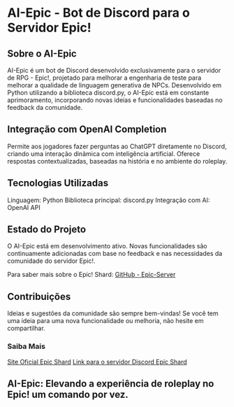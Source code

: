 # AI-Epic - Bot de Discord para o Servidor Epic!

## Sobre o AI-Epic
AI-Epic é um bot de Discord desenvolvido exclusivamente para o servidor de RPG - Epic!, projetado para melhorar a engenharia de teste para melhorar a qualidade de linguagem generativa de NPCs. Desenvolvido em Python utilizando a biblioteca discord.py, o AI-Epic está em constante aprimoramento, incorporando novas ideias e funcionalidades baseadas no feedback da comunidade.

## Integração com OpenAI Completion

Permite aos jogadores fazer perguntas ao ChatGPT diretamente no Discord, criando uma interação dinâmica com inteligência artificial.
Oferece respostas contextualizadas, baseadas na história e no ambiente do roleplay.

## Tecnologias Utilizadas
Linguagem: Python
Biblioteca principal: discord.py
Integração com AI: OpenAI API

## Estado do Projeto
O AI-Epic está em desenvolvimento ativo. Novas funcionalidades são continuamente adicionadas com base no feedback e nas necessidades da comunidade do servidor Epic!.

Para saber mais sobre o Epic! Shard: [GitHub - Epic-Server](https://github.com/igorrturano/Epic-Server)

## Contribuições
Ideias e sugestões da comunidade são sempre bem-vindas! Se você tem uma ideia para uma nova funcionalidade ou melhoria, não hesite em compartilhar.

### Saiba Mais
[Site Oficial Epic Shard](https://epic-shard.com/)
[Link para o servidor Discord Epíc Shard](https://discord.com/invite/epic-shard)

## AI-Epic: Elevando a experiência de roleplay no Epic! um comando por vez.

